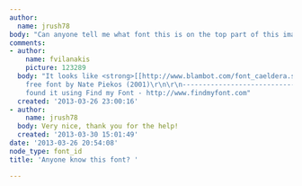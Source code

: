 ```yaml
---
author:
  name: jrush78
body: "Can anyone tell me what font this is on the top part of this image?\r\n[img:sites/default/files/old-images/6908931_4951.jpg]"
comments:
- author:
    name: fvilanakis
    picture: 123289
  body: "It looks like <strong>[[http://www.blambot.com/font_caeldera.shtml|Caeldera]]</strong>
    free font by Nate Piekos (2001)\r\n\r\n-----------------------------------------------\r\nI
    found it using Find my Font - http://www.findmyfont.com"
  created: '2013-03-26 23:00:16'
- author:
    name: jrush78
  body: Very nice, thank you for the help!
  created: '2013-03-30 15:01:49'
date: '2013-03-26 20:54:08'
node_type: font_id
title: 'Anyone know this font? '

---
```

